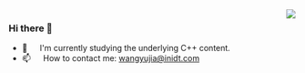 <img align="right" src="https://github-readme-stats.vercel.app/api?username=Evilrabbit520&show_icons=true&icon_color=CE1D2D&text_color=718096&bg_color=ffffff&hide_title=true" />

### Hi there 👋

- 🔭 &emsp; I'm currently studying the underlying C++ content.
- 📫 &emsp; How to contact me: <a href="mail:wangyujia@inidt.com"> wangyujia@inidt.com</a>

<!--
**Evilrabbit520/Evilrabbit520** is a ✨ _special_ ✨ repository because its `README.md` (this file) appears on your GitHub profile.

Here are some ideas to get you started:

- 🔭 I’m currently working on ...
- 🌱 I’m currently learning ...
- 👯 I’m looking to collaborate on ...
- 🤔 I’m looking for help with ...
- 💬 Ask me about ...
- 📫 How to reach me: ...
- 😄 Pronouns: ...
- ⚡ Fun fact: ...
-->
